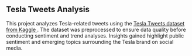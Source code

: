 <body>
    <h2>Tesla Tweets Analysis</h2>
    <p>
        This project analyzes Tesla-related tweets using the 
        <a href="https://www.kaggle.com/datasets/hindy51/tesla-tweets" target="_blank">
            Tesla Tweets dataset from Kaggle
        </a>.
        The dataset was preprocessed to ensure data quality before conducting sentiment and trend analyses.
        Insights gained highlight public sentiment and emerging topics surrounding the Tesla brand on social media.
    </p>
</body>
</html>
